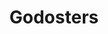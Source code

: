 ---
title: Godosters
description: Devlog i recursos de Godosters, un motor basat en Godot per crear jocs tipus Pokémon.
image:
style:
    background: "#ff9a2e"
    color: "#fff"
---